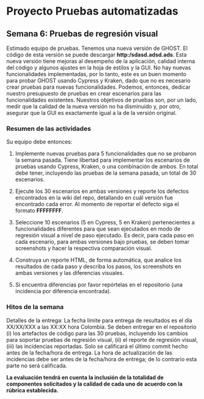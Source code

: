 
# Proyecto Pruebas automatizadas

## Semana  6: Pruebas de regresión visual

Estimado equipo de pruebas. Tenemos una nueva versión de GHOST. El código de esta versión se puede descargar **http:/sdasd.adsd.ads**. Esta nueva versión tiene mejoras al desempeño de la aplicación, calidad interna del código y algunos ajustes en la hoja de estilos y la GUI. No hay nuevas funcionalidades implementadas, por lo tanto, este es un buen momento para probar GHOST usando Cypress y Kraken, dado que no es necesario crear pruebas para nuevas funcionalidades. Podemos, entonces, dedicar nuestro presupuesto de pruebas en crear escenarios para las funcionalidades existentes. Nuestros objetivos de pruebas son, por un lado, medir que la calidad de la nueva versión no ha disminuido y, por otro, asegurar que la GUI es exactamente igual a la de la versión original.

### Resumen de las actividades

Su equipo debe entonces:

1. Implemente nuevas pruebas para 5 funcionalidades que no se probaron la semana pasada. Tiene libertad para implementar los escenarios de pruebas usando Cypress, Kraken, o una combinación de ambos. En total debe tener, incluyendo las pruebas de la semana pasada, un total de 30 escenarios.

2. Ejecute los 30 escenarios en ambas versiones y reporte los defectos encontrados en la wiki del repo, detallando en cuál versión fue encontrado cada error. Al momento de reportar el defecto siga el formato **FFFFFFFF**.

3. Seleccione 10 escenarios (5 en Cypress, 5 en Kraken) pertenecientes a funcionalidades diferentes para que sean ejecutados en modo de regresión visual a nivel de paso ejecutado. Es decir, para cada paso en cada escenario, para ambas versiones bajo pruebas, se deben tomar screenshots y hacer la respectiva comparación visual.

4. Construya un reporte HTML, de forma automática, que analice los resultados de cada paso y describa los pasos, los screenshots en ambas versiones y las diferencias visuales.

5. Si encuentra diferencias por favor repórtelas en el repositorio (una incidencia por diferencia encontrada).

### Hitos de la semana
Detalles de la entrega:  La fecha límite para entrega de resultados es el día XX/XX/XXX a las XX:XX hora Colombia. Se deben entregar en el repositorio (i) los artefactos de código para las 30 pruebas, incluyendo los cambios para soportar pruebas de regresión visual, (ii) el reporte de regresión visual, (iii) las incidencias reportadas. Solo se calificará el último commit hecho antes de la fecha/hora de entrega. La hora de actualización de las incidencias debe ser antes de la fecha/hora de entrega; de lo contrario esta parte no será calificada.

 **La evaluación tendrá en cuenta la inclusión de la totalidad de componentes solicitados y la calidad de cada uno de acuerdo con la rúbrica establecida.**
